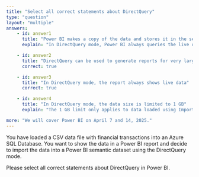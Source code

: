 ```yaml
---
title: "Select all correct statements about DirectQuery"
type: "question"
layout: "multiple"
answers:
    - id: answer1
      title: "Power BI makes a copy of the data and stores it in the semantic dataset"
      explain: "In DirectQuery mode, Power BI always queries the live data when generating reports."

    - id: answer2
      title: "DirectQuery can be used to generate reports for very large datasets"
      correct: true

    - id: answer3
      title: "In DirectQuery mode, the report always shows live data"
      correct: true

    - id: answer4
      title: "In DirectQuery mode, the data size is limited to 1 GB"
      explain: "The 1 GB limit only applies to data loaded using Import mode."

more: "We will cover Power BI on April 7 and 14, 2025."
---
```


You have loaded a CSV data file with financial transactions into an Azure SQL Database. You want to show the data in a Power BI report and decide to import the data into a Power BI semantic dataset using the DirectQuery mode.

Please select all correct statements about DirectQuery in Power BI.